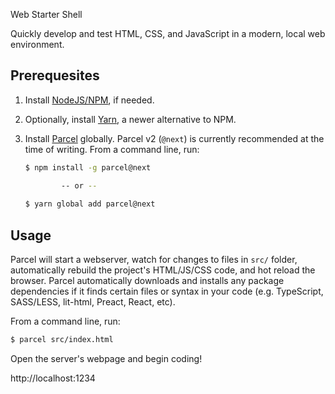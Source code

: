 Web Starter Shell

Quickly develop and test HTML, CSS, and JavaScript in a modern, local web environment.

## Prerequesites
1. Install [NodeJS/NPM](https://nodejs.org/en/download/current/), if needed.
1. Optionally, install [Yarn](https://yarnpkg.com/getting-started/install), a newer alternative to NPM.
1. Install [Parcel](https://v2.parceljs.org/) globally.  Parcel v2 (`@next`) is currently recommended at the time of writing.  From a command line, run:

    ```bash
    $ npm install -g parcel@next

            -- or --
        
    $ yarn global add parcel@next
    ```

## Usage

Parcel will start a webserver, watch for changes to files in `src/` folder, automatically rebuild the project's HTML/JS/CSS code, and hot reload the browser.  Parcel automatically downloads and installs any package dependencies if it finds certain files or syntax in your code (e.g. TypeScript, SASS/LESS, lit-html, Preact, React, etc).

From a command line, run:

```sh
$ parcel src/index.html
```

Open the server's webpage and begin coding!

http://localhost:1234
